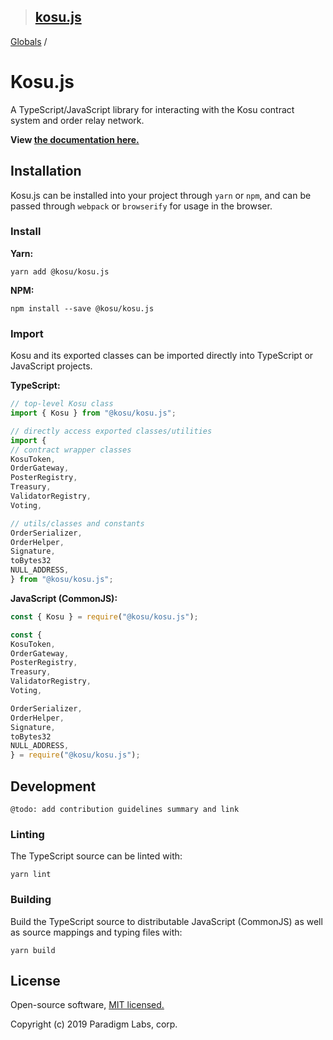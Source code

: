 > ## [kosu.js](README.md)

[Globals](globals.md) /

# Kosu.js

A TypeScript/JavaScript library for interacting with the Kosu contract system and order relay network.

**View [the documentation here.](https://github.com/ParadigmFoundation/kosu-monorepo/blob/master/packages/kosu.js/docs/)**

## Installation

Kosu.js can be installed into your project through `yarn` or `npm`, and can be passed through `webpack` or `browserify` for usage in the browser.

### Install

**Yarn:**

```
yarn add @kosu/kosu.js
```

**NPM:**

```
npm install --save @kosu/kosu.js
```

### Import

Kosu and its exported classes can be imported directly into TypeScript or JavaScript projects.

**TypeScript:**

```typescript
// top-level Kosu class
import { Kosu } from "@kosu/kosu.js";

// directly access exported classes/utilities
import {
// contract wrapper classes
KosuToken,
OrderGateway,
PosterRegistry,
Treasury,
ValidatorRegistry,
Voting,

// utils/classes and constants
OrderSerializer,
OrderHelper,
Signature,
toBytes32
NULL_ADDRESS,
} from "@kosu/kosu.js";
```

**JavaScript (CommonJS):**

```javascript
const { Kosu } = require("@kosu/kosu.js");

const {
KosuToken,
OrderGateway,
PosterRegistry,
Treasury,
ValidatorRegistry,
Voting,

OrderSerializer,
OrderHelper,
Signature,
toBytes32
NULL_ADDRESS,
} = require("@kosu/kosu.js");
```

## Development

```
@todo: add contribution guidelines summary and link
```

### Linting

The TypeScript source can be linted with:

```
yarn lint
```

### Building

Build the TypeScript source to distributable JavaScript (CommonJS) as well as source mappings and typing files with:

```
yarn build
```

## License

Open-source software, [MIT licensed.](https://github.com/ParadigmFoundation/kosu-monorepo/blob/master/LICENSE)

Copyright (c) 2019 Paradigm Labs, corp.
